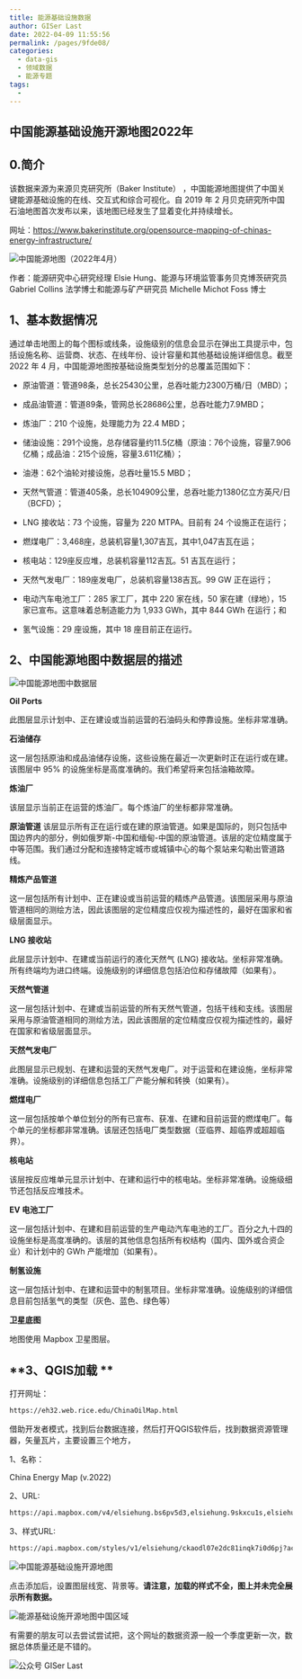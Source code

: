 ```yaml
---
title: 能源基础设施数据
author: GISer Last
date: 2022-04-09 11:55:56
permalink: /pages/9fde08/
categories:
  - data-gis
  - 领域数据
  - 能源专题
tags:
  - 
---
```

## 中国能源基础设施开源地图2022年

## 0.简介

该数据来源为来源贝克研究所（Baker Institute）  ，中国能源地图提供了中国关键能源基础设施的在线、交互式和综合可视化。自 2019 年 2 月贝克研究所中国石油地图首次发布以来，该地图已经发生了显着变化并持续增长。  

网址：https://www.bakerinstitute.org/opensource-mapping-of-chinas-energy-infrastructure/

![中国能源地图（2022年4月） ](http://pics.landcover100.com/pics///625104cf0359f.png)

作者：能源研究中心研究经理 Elsie Hung、能源与环境监管事务贝克博茨研究员 Gabriel Collins 法学博士和能源与矿产研究员 Michelle Michot Foss 博士  

## **1、基本数据情况**  

通过单击地图上的每个图标或线条，设施级别的信息会显示在弹出工具提示中，包括设施名称、运营商、状态、在线年份、设计容量和其他基础设施详细信息。截至 2022 年 4 月，中国能源地图按基础设施类型划分的总覆盖范围如下：

*   原油管道：管道98条，总长25430公里，总吞吐能力2300万桶/日（MBD）；
    
*   成品油管道：管道89条，管网总长28686公里，总吞吐能力7.9MBD；
    
*   炼油厂：210 个设施，处理能力为 22.4 MBD；
    
*   储油设施：291个设施，总存储容量约11.5亿桶（原油：76个设施，容量7.906亿桶；成品油：215个设施，容量3.611亿桶）；
    
*   油港：62个油轮对接设施，总吞吐量15.5 MBD；
    
*   天然气管道：管道405条，总长104909公里，总吞吐能力1380亿立方英尺/日（BCFD）；
    
*   LNG 接收站：73 个设施，容量为 220 MTPA。目前有 24 个设施正在运行；
    
*   燃煤电厂：3,468座，总装机容量1,307吉瓦，其中1,047吉瓦在运；
    
*   核电站：129座反应堆，总装机容量112吉瓦。51 吉瓦在运行；
    
*   天然气发电厂：189座发电厂，总装机容量138吉瓦。99 GW 正在运行；
    
*   电动汽车电池工厂：285 家工厂，其中 220 家在线，50 家在建（绿地），15 家已宣布。这意味着总制造能力为 1,933 GWh，其中 844 GWh 在运行；和
    
*   氢气设施：29 座设施，其中 18 座目前正在运行。
    

  

## **2、中国能源地图中数据层的描述**

![中国能源地图中数据层](http://pics.landcover100.com/pics///625104ef87b89.png)

**Oil Ports**

此图层显示计划中、正在建设或当前运营的石油码头和停靠设施。坐标非常准确。 

**石油储存**

这一层包括原油和成品油储存设施，这些设施在最近一次更新时正在运行或在建。该图层中 95% 的设施坐标是高度准确的。我们希望将来包括油箱故障。

**炼油厂**

该层显示当前正在运营的炼油厂。每个炼油厂的坐标都非常准确。

**原油管道**
该层显示所有正在运行或在建的原油管道。如果是国际的，则只包括中国边界内的部分，例如俄罗斯-中国和缅甸-中国的原油管道。该层的定位精度属于中等范围。我们通过分配和连接特定城市或城镇中心的每个泵站来勾勒出管道路线。

**精炼产品管道**

这一层包括所有计划中、正在建设或当前运营的精炼产品管道。该图层采用与原油管道相同的测绘方法，因此该图层的定位精度应仅视为描述性的，最好在国家和省级层面显示。

**LNG 接收站**

此层显示计划中、在建或当前运行的液化天然气 (LNG) 接收站。坐标非常准确。所有终端均为进口终端。设施级别的详细信息包括泊位和存储故障（如果有）。

**天然气管道**

这一层包括计划中、在建或当前运营的所有天然气管道，包括干线和支线。该图层采用与原油管道相同的测绘方法，因此该图层的定位精度应仅视为描述性的，最好在国家和省级层面显示。

**天然气发电厂**

此图层显示已规划、在建和运营的天然气发电厂。对于运营和在建设施，坐标非常准确。设施级别的详细信息包括工厂产能分解和转换（如果有）。

**燃煤电厂**

这一层包括按单个单位划分的所有已宣布、获准、在建和目前运营的燃煤电厂。每个单元的坐标都非常准确。该层还包括电厂类型数据（亚临界、超临界或超超临界）。

**核电站**

该层按反应堆单元显示计划中、在建和运行中的核电站。坐标非常准确。设施级细节还包括反应堆技术。

**EV 电池工厂**

这一层包括计划中、在建和目前运营的生产电动汽车电池的工厂。百分之九十四的设施坐标是高度准确的。该层的其他信息包括所有权结构（国内、国外或合资企业）和计划中的 GWh 产能增加（如果有）。

**制氢设施**

这一层包括计划中、在建和运营中的制氢项目。坐标非常准确。设施级别的详细信息目前包括氢气的类型（灰色、蓝色、绿色等）

**卫星底图**

地图使用 Mapbox 卫星图层。

  

## **3、QGIS加载  **

打开网址：

```html
https://eh32.web.rice.edu/ChinaOilMap.html
```

借助开发者模式，找到后台数据连接，然后打开QGIS软件后，找到数据资源管理器，矢量瓦片，主要设置三个地方，

1、名称：

China Energy Map (v.2022)

2、URL:

```html
https://api.mapbox.com/v4/elsiehung.bs6pv5d3,elsiehung.9skxcu1s,elsiehung.bl0h5u9t,mapbox.mapbox-streets-v8,elsiehung.0aw0wjs6,elsiehung.c41goary,elsiehung.0gpg4mx5,elsiehung.6nyf6wz9,elsiehung.5bbpomi9,elsiehung.1lxzpnuf,elsiehung.2t2z7a5n,elsiehung.2eks8n6r,elsiehung.2p5aob2h,elsiehung.5yd5br3a/{z}/{x}/{y}.vector.pbf?access\_token=pk.eyJ1IjoiZWxzaWVodW5nIiwiYSI6ImNpcXR1M2FnbjAwN2Zmd250Z291cjFjMzkifQ.jql5Lxg4FItFX9Gb3lZycA
```

3、样式URL:

```html
https://api.mapbox.com/styles/v1/elsiehung/ckaodl07e2dc81inqk7i0d6pj?access\_token=pk.eyJ1IjoiZWxzaWVodW5nIiwiYSI6ImNpcXR1M2FnbjAwN2Zmd250Z291cjFjMzkifQ.jql5Lxg4FItFX9Gb3lZycA
```

![中国能源基础设施开源地图](http://pics.landcover100.com/pics///62510585721d5.png)

点击添加后，设置图层线宽、背景等。**请注意，加载的样式不全，图上并未完全展示所有数据。**  

![能源基础设施开源地图中国区域](http://pics.landcover100.com/pics///6251059eab926.png)

有需要的朋友可以去尝试尝试把，这个网址的数据资源一般一个季度更新一次，数据总体质量还是不错的。  

 ![公众号 GISer Last](https://pics.landcover100.com/pics/image/202201281034183.png)

